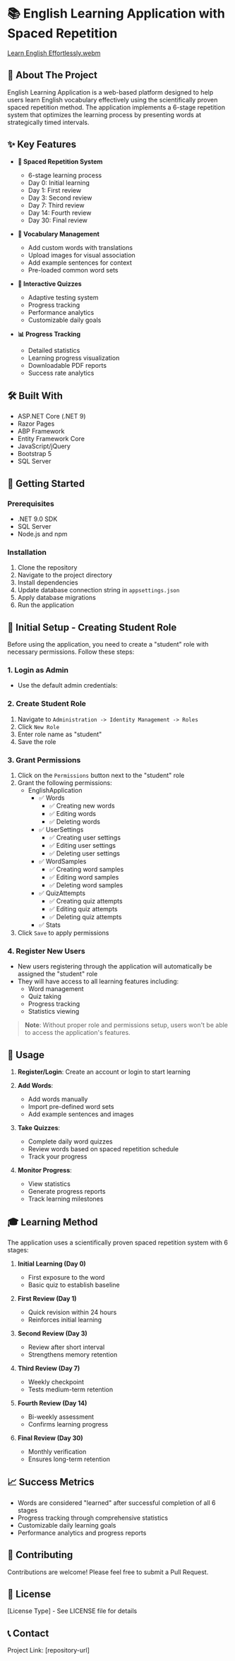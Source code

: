 # 📚 English Learning Application with Spaced Repetition

[Learn English Effortlessly.webm](https://github.com/user-attachments/assets/bce95b93-eeff-4954-8ab3-2d134bd17e3d)


## 🎯 About The Project

English Learning Application is a web-based platform designed to help users learn English vocabulary effectively using the scientifically proven spaced repetition method. The application implements a 6-stage repetition system that optimizes the learning process by presenting words at strategically timed intervals.

## ✨ Key Features

- **🔄 Spaced Repetition System**
  - 6-stage learning process
  - Day 0: Initial learning
  - Day 1: First review
  - Day 3: Second review
  - Day 7: Third review
  - Day 14: Fourth review
  - Day 30: Final review

- **📝 Vocabulary Management**
  - Add custom words with translations
  - Upload images for visual association
  - Add example sentences for context
  - Pre-loaded common word sets

- **🎯 Interactive Quizzes**
  - Adaptive testing system
  - Progress tracking
  - Performance analytics
  - Customizable daily goals

- **📊 Progress Tracking**
  - Detailed statistics
  - Learning progress visualization
  - Downloadable PDF reports
  - Success rate analytics

## 🛠️ Built With

- ASP.NET Core (.NET 9)
- Razor Pages
- ABP Framework
- Entity Framework Core
- JavaScript/jQuery
- Bootstrap 5
- SQL Server

## 🚀 Getting Started

### Prerequisites

- .NET 9.0 SDK
- SQL Server
- Node.js and npm

### Installation

1. Clone the repository
2. Navigate to the project directory
3. Install dependencies
4. Update database connection string in `appsettings.json`
5. Apply database migrations
6. Run the application


## 👥 Initial Setup - Creating Student Role

Before using the application, you need to create a "student" role with necessary permissions. Follow these steps:

### 1. Login as Admin
- Use the default admin credentials:
  
### 2. Create Student Role
1. Navigate to `Administration -> Identity Management -> Roles`
2. Click `New Role`
3. Enter role name as "student"
4. Save the role

### 3. Grant Permissions
1. Click on the `Permissions` button next to the "student" role
2. Grant the following permissions:
   - EnglishApplication
     - ✅ Words
       - ✅ Creating new words
       - ✅ Editing words
       - ✅ Deleting words
     - ✅ UserSettings
       - ✅ Creating user settings
       - ✅ Editing user settings
       - ✅ Deleting user settings
     - ✅ WordSamples
       - ✅ Creating word samples
       - ✅ Editing word samples
       - ✅ Deleting word samples
     - ✅ QuizAttempts
       - ✅ Creating quiz attempts
       - ✅ Editing quiz attempts
       - ✅ Deleting quiz attempts
     - ✅ Stats
3. Click `Save` to apply permissions

### 4. Register New Users
- New users registering through the application will automatically be assigned the "student" role
- They will have access to all learning features including:
  - Word management
  - Quiz taking
  - Progress tracking
  - Statistics viewing

> **Note**: Without proper role and permissions setup, users won't be able to access the application's features.




## 📱 Usage

1. **Register/Login**: Create an account or login to start learning

2. **Add Words**: 
   - Add words manually
   - Import pre-defined word sets
   - Add example sentences and images

3. **Take Quizzes**:
   - Complete daily word quizzes
   - Review words based on spaced repetition schedule
   - Track your progress

4. **Monitor Progress**:
   - View statistics
   - Generate progress reports
   - Track learning milestones

## 🎓 Learning Method

The application uses a scientifically proven spaced repetition system with 6 stages:

1. **Initial Learning (Day 0)**
   - First exposure to the word
   - Basic quiz to establish baseline

2. **First Review (Day 1)**
   - Quick revision within 24 hours
   - Reinforces initial learning

3. **Second Review (Day 3)**
   - Review after short interval
   - Strengthens memory retention

4. **Third Review (Day 7)**
   - Weekly checkpoint
   - Tests medium-term retention

5. **Fourth Review (Day 14)**
   - Bi-weekly assessment
   - Confirms learning progress

6. **Final Review (Day 30)**
   - Monthly verification
   - Ensures long-term retention

## 📈 Success Metrics

- Words are considered "learned" after successful completion of all 6 stages
- Progress tracking through comprehensive statistics
- Customizable daily learning goals
- Performance analytics and progress reports

## 🤝 Contributing

Contributions are welcome! Please feel free to submit a Pull Request.

## 📄 License

[License Type] - See LICENSE file for details

## 📞 Contact

Project Link: [repository-url]

